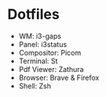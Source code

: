 # Dotfiles

- WM: i3-gaps
- Panel: i3status
- Compositor: Picom
- Terminal: St
- Pdf Viewer: Zathura
- Browser: Brave & Firefox
- Shell: Zsh
